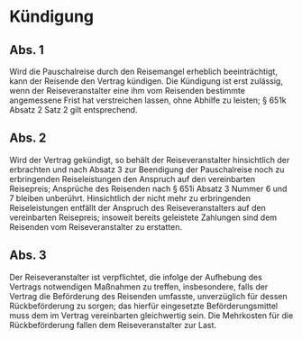 # Kündigung



## Abs. 1

 Wird die Pauschalreise durch den Reisemangel erheblich beeinträchtigt, kann der Reisende den Vertrag kündigen. Die Kündigung ist erst zulässig, wenn der Reiseveranstalter eine ihm vom Reisenden bestimmte angemessene Frist hat verstreichen lassen, ohne Abhilfe zu leisten; § 651k Absatz 2 Satz 2 gilt entsprechend.

## Abs. 2

 Wird der Vertrag gekündigt, so behält der Reiseveranstalter hinsichtlich der erbrachten und nach Absatz 3 zur Beendigung der Pauschalreise noch zu erbringenden Reiseleistungen den Anspruch auf den vereinbarten Reisepreis; Ansprüche des Reisenden nach § 651i Absatz 3 Nummer 6 und 7 bleiben unberührt. Hinsichtlich der nicht mehr zu erbringenden Reiseleistungen entfällt der Anspruch des Reiseveranstalters auf den vereinbarten Reisepreis; insoweit bereits geleistete Zahlungen sind dem Reisenden vom Reiseveranstalter zu erstatten.

## Abs. 3

 Der Reiseveranstalter ist verpflichtet, die infolge der Aufhebung des Vertrags notwendigen Maßnahmen zu treffen, insbesondere, falls der Vertrag die Beförderung des Reisenden umfasste, unverzüglich für dessen Rückbeförderung zu sorgen; das hierfür eingesetzte Beförderungsmittel muss dem im Vertrag vereinbarten gleichwertig sein. Die Mehrkosten für die Rückbeförderung fallen dem Reiseveranstalter zur Last. 

